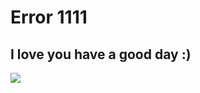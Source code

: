 <h1>Error 1111</h1>
<h2>I love you have a good day :)</h2>
<a id="#"><img src="https://i.pinimg.com/originals/e0/a5/67/e0a567021e98728d30b9fc7b2c7c5e51.jpg">
</a>
